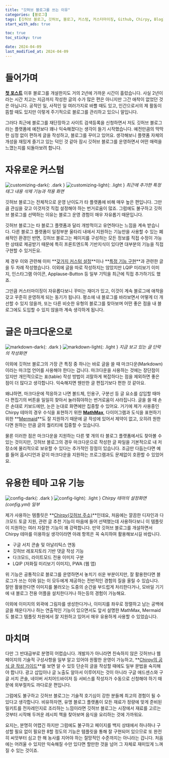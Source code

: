 ```yaml
---
title: "깃허브 블로그를 쓰는 이유"
categories: [블로그]
tags: [깃허브 블로그, 깃허브, 블로그, 커스텀, 커스터마이징, Github, Chirpy, Blog]
start_with_ads: true

toc: true
toc_sticky: true

date: 2024-04-09
last_modified_at: 2024-04-09
---
```


# **들어가며**

**[첫 포스트](https://hynrng.github.io/posts/first-post/)** 이후 블로그를 개설한지도 거의 2년에 가까운 시간이 흘렀습니다. 사실 2년이라는 시간 치고는 지금까지 작성한 글의 수가 많은 편은 아니지만 그간 애착이 없었던 것은 아닙니다. 공적인 일, 사적인 일 여러가지로 바쁠 때도 있고, 인간으로서의 제 활동이 뜸할 때도 있지만 이렇게 주기적으로 블로그를 관리하고 있으니 말입니다.

그러다 최근에 블로그를 재단장하고 사이트 검색등록을 신청하면서 저도 깃허브 블로그라는 플랫폼에 예전보다 꽤나 익숙해졌다는 생각이 들기 시작했습니다. 예전만큼의 막막한 심정 없이 편하게 글을 작성하고, 블로그를 꾸미고 있어요. 생각해보니 플랫폼 자체의 개성을 재밌게 즐기고 있는 덕인 것 같아 잠시 깃허브 블로그를 운영하면서 어떤 매력을 느꼈는지를 되돌아보려 합니다.

# **자유로운 커스텀**

![customizing-dark](/2024-04-09-github-blog-thoughts/customizing-dark.png){: .dark }
![customizing-light](/2024-04-09-github-blog-thoughts/customizing-light.png){: .light }
_최근에 추가한 특정 태그 내용 삭제 기능과 적용 화면_

깃허브 블로그는 전체적으로 운영 난이도가 타 플랫폼에 비해 매우 높은 편입니다. 그만큼 관심을 갖고 이것저것 직접 설정해야 하는 번거로움이 많죠. 그럼에도 불구하고 깃허브 블로그를 선택하는 이유는 블로그 운영 경험이 매우 자유롭기 때문입니다.

깃허브 블로그는 타 블로그 플랫폼과 달리 개방적이고 유연하다는 느낌을 계속 받습니다. 다른 블로그 플랫폼이 일정부분 울타리 내에서 지원하는 기능만을 사용할 수 있는 폐쇄적인 환경인 반면, 깃허브 블로그는 페이지를 구성하는 모든 정보를 직접 수정이 가능한 상태로 제공받기 때문에 특히 프론트엔드쪽 기반지식이 있다면 대부분의 기능을 직접 구현할 수 있거든요.

제 경우 이와 관련해 이미 **[갖가지 커스텀 설정](https://hynrng.github.io/posts/first-blog-customization/)**이나 **[특정 기능 구현](https://hynrng.github.io/posts/blog-content-remove/)**과 관련한 글을 두 차례 작성했습니다. 이외에 글을 따로 작성하지는 않았지만 LQIP 미리보기 이미지, 인스타그램 아이콘, Applause-Button 등 일부 기믹을 최근에 직접 추가하기도 했죠.

그만큼 커스터마이징이 자유롭다보니 꾸미는 재미가 있고, 이것이 계속 블로그에 애착을 갖고 꾸준히 운영하게 되는 동기가 됩니다. 평소에 내 블로그를 바라보면서 어떻게 더 개선할 수 있지 않을까, 또는 다른 비슷한 유형의 블로그를 찾아보며 어떤 좋은 점을 내 블로그에도 도입할 수 있지 않을까 계속 생각하게 됩니다.

# **글은 마크다운으로**

![markdown-dark](/2024-04-09-github-blog-thoughts/markdown-dark.png){: .dark }
![markdown-light](/2024-04-09-github-blog-thoughts/markdown-light.png){: .light }
_지금 보고 있는 글 단락의 작성화면_

이외에 깃허브 블로그의 가장 큰 특징 중 하나는 바로 글을 쓸 때 마크다운(Markdown)이라는 마크업 언어를 사용해야 한다는 겁니다. 마크다운을 사용하는 것에는 장단점이 있지만 개인적으로는 표(table) 작성 방법이 괴랄하게 복잡하다는 점을 제외하면 좋은 점이 더 많다고 생각합니다. 익숙해지면 웬만한 글 편집기보다 편한 것 같아요.

왜냐하면, 마크다운에 적응하고 나면 볼드체, 인용구, 구분선 등 글 요소를 삽입할 때마다 편집기의 버튼을 일일히 찾아서 눌러줘야하는 번거로움이 사라집니다. 글을 쓸 때 손은 손대로 키보드에만, 눈은 눈대로 화면에만 집중할 수 있어요. 거기에 제가 사용중인 Chirpy 테마의 경우 수식을 표현하기 위한 **[MathMax](https://www.mathjax.org/)**, 다이어그램과 도식을 표현하기 위한 **[Mermaid](https://mermaid.js.org/)**도 잘 지원하기 때문에 글 작성에 있어서 제약이 없고, 오히려 원한다면 원하는 만큼 글의 퀄리티에 집중할 수 있습니다.

물론 이러한 점은 마크다운을 지원하는 다른 몇 개의 타 블로그 플랫폼에서도 찾아볼 수 있는 것이지만, 깃허브 블로그의 경우 마크다운으로 작성한 글 파일을 기본적으로 내 저장소에 물리적으로 보유할 수 있다는 추가적인 장점이 있습니다. 조금만 다듬는다면 예를 들어 옵시디언과 같이 마크다운을 지원하는 프로그램과도 문제없이 호환할 수 있었어요.

# **유용한 테마 고유 기능**

![config-dark](/2024-04-09-github-blog-thoughts/config-dark.png){: .dark }
![config-light](/2024-04-09-github-blog-thoughts/config-light.png){: .light }
_Chirpy 테마의 설정화면(config.yml) 일부_

제가 사용하는 템플릿은 **[Chirpy(깃허브 주소)](https://github.com/cotes2020/jekyll-theme-chirpy)**인데요, 처음에는 깔끔한 디자인과 다크모드 토글 지원, 관련 글 추천 기능이 마음에 들어 선택했는데 사용하다보니 이 템플릿이 지원하는 여러 자잘한 기능이 꽤 강력합니다. 만약 깃허브 블로그를 개설하면서 Chirpy 테마를 이용하실 생각이라면 아래 항목은 꼭 숙지하여 활용해보시길 바랍니다.

- 구글 서치 콘솔 및 아날리틱스 연동
- 깃허브 레포지토리 기반 댓글 작성 기능
- 다크모드, 라이트모드 전용 이미지 구분
- LQIP (저화질 미리보기 이미지), PWA (웹 앱)

위 기능은 공통적으로 블로그를 운영하면서 놓치기 쉬운 부분이지만, 잘 활용한다면 블로그가 쓰는 이와 읽는 이 모두에게 제공하는 전반적인 경험의 질을 올릴 수 있습니다. 잘만 활용한다면 이미지를 불러오는 도중의 순간을 부드럽게 처리한다거나, 모바일 기기에 내 블로그 전용 어플을 설치한다거나 하는등의 경험이 가능해요.

이외에 이미지의 외곽에 그림자를 생성한다거나, 이미지를 좌우로 정렬하고 남는 공백에 글을 채운다거나 하는 연출적인 기능이 있으면서도 앞서 설명한 MathMax, Mermaid도 블로그 템플릿 차원에서 잘 지원하고 있어서 매우 유용하게 사용할 수 있었습니다.

# **마치며**

다만 그 반대급부로 분명히 어렵습니다. 개발자가 아니라면 친숙하지 않은 깃허브나 웹페이지의 기술적 구성사항을 일부 알고 있어야 원활한 운영이 가능하고, **[Chirpy의 공식 글 작성 가이드](https://chirpy.cotes.page/posts/write-a-new-post/)**를 보면 알 수 있듯 단순히 글을 작성할 때에도 일부 문법을 숙지해야 합니다. 광고 삽입이나 글 노출도 알아서 이루어지는 것이 아니라 구글 애드센스와 구글 서치 콘솔, 네이버 서치어드바이저 등 서비스를 작성자가 수동으로 신청해야 하기 때문에 외부절차도 까다로운 편입니다.

그럼에도 불구하고 깃허브 블로그는 기술적 호기심이 강한 분들께 최고의 경험이 될 수 있다고 생각합니다. 비유하자면, 유명 블로그 플랫폼이 모든 재료가 정량에 맞게 준비된 밀키트를 전자레인지로 조리하는 느낌이라면 깃허브 블로그는 시장에서 재료를 고르는 것부터 시작해 두꺼운 레시피 책을 찾아보며 음식을 요리하는 것에 가까워요.

요지는, 분명히 어렵긴 하지만 그럼에도 불구하고 페이지를 백지 상태에서 하나하나 구성할 필요 없이 필요한 8할 정도의 기능은 템플릿을 통해 잘 구현되어 있으므로 또 완전히 씨앗부터 심고 한 해 농사를 지어야 하는 절망적인 수준까지는 아니라는 겁니다. 처음에는 어려울 수 있지만 익숙해질 수만 있다면 할만한 것을 넘어 그 자체로 재미있게 느껴질 수 있는 것이죠.